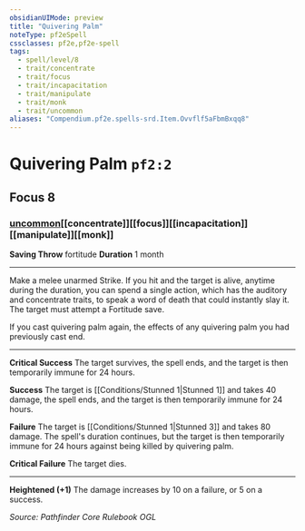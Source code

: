 ```yaml
---
obsidianUIMode: preview
title: "Quivering Palm"
noteType: pf2eSpell
cssclasses: pf2e,pf2e-spell
tags:
  - spell/level/8
  - trait/concentrate
  - trait/focus
  - trait/incapacitation
  - trait/manipulate
  - trait/monk
  - trait/uncommon
aliases: "Compendium.pf2e.spells-srd.Item.Ovvflf5aFbmBxqq8" 
---
```

# Quivering Palm  `pf2:2`  
## Focus 8
### [uncommon](uncommon "Uncommon Rarity Trait")[[concentrate]][[focus]][[incapacitation]][[manipulate]][[monk]]

**Saving Throw**  fortitude
**Duration** 1 month
* * * 
Make a melee unarmed Strike. If you hit and the target is alive, anytime during the duration, you can spend a single action, which has the auditory and concentrate traits, to speak a word of death that could instantly slay it. The target must attempt a Fortitude save.

If you cast quivering palm again, the effects of any quivering palm you had previously cast end.

* * *

**Critical Success** The target survives, the spell ends, and the target is then temporarily immune for 24 hours.

**Success** The target is [[Conditions/Stunned 1|Stunned 1]] and takes 40 damage, the spell ends, and the target is then temporarily immune for 24 hours.

**Failure** The target is [[Conditions/Stunned 1|Stunned 3]] and takes 80 damage. The spell's duration continues, but the target is then temporarily immune for 24 hours against being killed by quivering palm.

**Critical Failure** The target dies.

* * *

**Heightened (+1)** The damage increases by 10 on a failure, or 5 on a success.

*Source: Pathfinder Core Rulebook*
*OGL*
